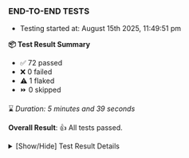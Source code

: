 ### END-TO-END TESTS

- Testing started at: August 15th 2025, 11:49:51 pm

**📦 Test Result Summary**

- ✅ 72 passed
- ❌ 0 failed
- ⚠️ 1 flaked
- ⏩ 0 skipped

⌛ _Duration: 5 minutes and 39 seconds_

**Overall Result**: 👍 All tests passed.



<details>
    <summary>[Show/Hide] Test Result Details</summary>
    <div markdown="1">

| Test | Browser | Test Case | Tags | Result |
| :---: | :---: | :--- | :---: | :---: |
| 1 | chromium-meshery-provider | Transition to ignored state and then back to connected state |  | ⚠️ |

</div>
</details>


<!-- To see the full report, please visit our CI/CD pipeline with reporter. -->